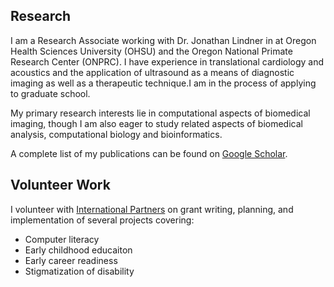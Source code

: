 ## Research
I am a Research Associate working with Dr. Jonathan Lindner in at Oregon Health Sciences University (OHSU) and the Oregon National Primate Research Center (ONPRC). I have experience in translational cardiology and acoustics and the application of ultrasound as a means of diagnostic imaging as well as a therapeutic technique.I am in the process of applying to graduate school. 

My primary research interests lie in computational aspects of biomedical imaging, though I am also eager to study related aspects of biomedical analysis, computational biology and bioinformatics.

A complete list of my publications can be found on [Google Scholar](https://scholar.google.com/citations?hl=en&user=Sl9VUVgAAAAJ).

## Volunteer Work
I volunteer with [International Partners](https://internationalpartners.org/) on grant writing, planning, and implementation of several projects covering:
- Computer literacy
- Early childhood educaiton
- Early career readiness
- Stigmatization of disability